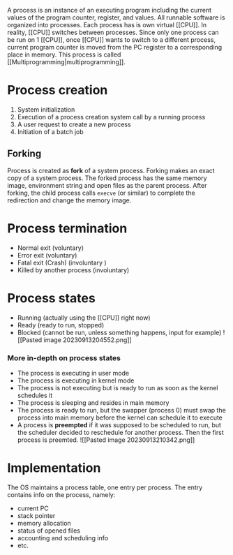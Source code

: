 A process is an instance of an executing program including the current values of the program counter, register, and values.
All runnable software is organized into processes.
Each process has is own virtual [[CPU]]. In reality, [[CPU]] switches between processes.
Since only one process can be run on 1 [[CPU]], once [[CPU]] wants to switch to a different process, current program counter is moved from the PC register to a corresponding place in memory. This process is called [[Multiprogramming|multiprogramming]].

# Process creation
1. System initialization
2. Execution of a process creation system call by a running process
3. A user request to create a new process
4. Initiation of a batch job
## Forking
Process is created as **fork** of a system process. Forking makes an exact copy of a system process. The forked process has the same memory image, environment string and open files as the parent process. After forking, the child process calls `execve` (or similar) to complete the redirection and change the memory image.
# Process termination
- Normal exit (voluntary)
- Error exit (voluntary)
- Fatal exit (Crash) (involuntary )
- Killed by another process (involuntary)
# Process states
- Running (actually using the [[CPU]] right now)
- Ready (ready to run, stopped)
- Blocked (cannot be run, unless something happens, input for example)
![[Pasted image 20230913204552.png]]
### More in-depth on process states
- The process is executing in user mode
- The process is executing in kernel mode
- The process is not executing but is ready to run as soon as the kernel schedules it
- The process is sleeping and resides in main memory
- The process is ready to run, but the swapper (process 0) must swap the process into main memory before the kernel can schedule it to execute
- A process is **preempted** if it was supposed to be scheduled to run, but the scheduler decided to reschedule for another process. Then the first process is preemted.
![[Pasted image 20230913210342.png]]

# Implementation
The OS maintains a process table, one entry per process.
The entry contains info on the process, namely:
- current PC
- stack pointer
- memory allocation
- status of opened files
- accounting and scheduling info
- etc.

